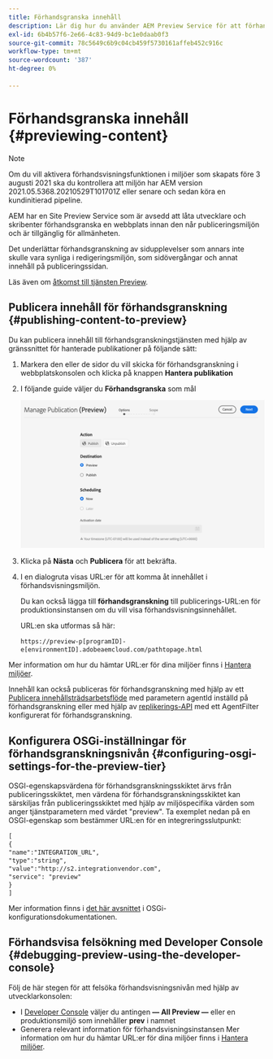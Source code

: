 ```yaml
---
title: Förhandsgranska innehåll
description: Lär dig hur du använder AEM Preview Service för att förhandsgranska innehåll innan du publicerar.
exl-id: 6b4b57f6-2e66-4c83-94d9-bc1e0daab0f3
source-git-commit: 78c5649c6b9c04cb459f5730161affeb452c916c
workflow-type: tm+mt
source-wordcount: '387'
ht-degree: 0%

---
```


# Förhandsgranska innehåll {#previewing-content}

>[!NOTE]
>
>Om du vill aktivera förhandsvisningsfunktionen i miljöer som skapats före 3 augusti 2021 ska du kontrollera att miljön har AEM version 2021.05.5368.20210529T101701Z eller senare och sedan köra en kundinitierad pipeline.

AEM har en Site Preview Service som är avsedd att låta utvecklare och skribenter förhandsgranska en webbplats innan den når publiceringsmiljön och är tillgänglig för allmänheten.

Det underlättar förhandsgranskning av sidupplevelser som annars inte skulle vara synliga i redigeringsmiljön, som sidövergångar och annat innehåll på publiceringssidan.

Läs även om [åtkomst till tjänsten Preview](/help/implementing/cloud-manager/manage-environments.md#access-preview-service).

## Publicera innehåll för förhandsgranskning {#publishing-content-to-preview}

Du kan publicera innehåll till förhandsgranskningstjänsten med hjälp av gränssnittet för hanterade publikationer på följande sätt:

1. Markera den eller de sidor du vill skicka för förhandsgranskning i webbplatskonsolen och klicka på knappen **Hantera publikation**
1. I följande guide väljer du **Förhandsgranska** som mål

   ![hanterad publikation](/help/sites-cloud/authoring/assets/previewmanagedpublication.png)

1. Klicka på **Nästa** och **Publicera** för att bekräfta.

1. I en dialogruta visas URL:er för att komma åt innehållet i förhandsvisningsmiljön.

   Du kan också lägga till **förhandsgranskning** till publicerings-URL:en för produktionsinstansen om du vill visa förhandsvisningsinnehållet.

   URL:en ska utformas så här:

   ```
   https://preview-p[programID]-e[environmentID].adobeaemcloud.com/pathtopage.html
   ```

Mer information om hur du hämtar URL:er för dina miljöer finns i [Hantera miljöer](/help/implementing/cloud-manager/manage-environments.md).

Innehåll kan också publiceras för förhandsgranskning med hjälp av ett [Publicera innehållsträdsarbetsflöde](/help/operations/replication.md#publish-content-tree-workflow) med parametern agentId inställd på förhandsgranskning eller med hjälp av [replikerings-API](/help/operations/replication.md#replication-api) med ett AgentFilter konfigurerat för förhandsgranskning.

## Konfigurera OSGi-inställningar för förhandsgranskningsnivån {#configuring-osgi-settings-for-the-preview-tier}

OSGI-egenskapsvärdena för förhandsgranskningsskiktet ärvs från publiceringsskiktet, men värdena för förhandsgranskningsskiktet kan särskiljas från publiceringsskiktet med hjälp av miljöspecifika värden som anger tjänstparametern med värdet &quot;preview&quot;. Ta exemplet nedan på en OSGI-egenskap som bestämmer URL:en för en integreringsslutpunkt:

```
[
{
"name":"INTEGRATION_URL",
"type":"string",
"value":"http://s2.integrationvendor.com",
"service": "preview"
}
]
```

Mer information finns i [det här avsnittet](/help/implementing/deploying/configuring-osgi.md#author-vs-publish-configuration) i OSGi-konfigurationsdokumentationen.

## Förhandsvisa felsökning med Developer Console {#debugging-preview-using-the-developer-console}

Följ de här stegen för att felsöka förhandsvisningsnivån med hjälp av utvecklarkonsolen:

* I [Developer Console](/help/implementing/developing/introduction/development-guidelines.md#aem-as-a-cloud-service-development-tools) väljer du antingen **— All Preview —** eller en produktionsmiljö som innehåller **prev** i namnet
* Generera relevant information för förhandsvisningsinstansen
Mer information om hur du hämtar URL:er för dina miljöer finns i [Hantera miljöer](/help/implementing/cloud-manager/manage-environments.md).
